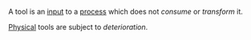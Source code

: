 A tool is an [input](https://github.com/gcassel/Modular-Organization-Terminology/blob/master/terms/input.md) to a [process](https://github.com/gcassel/Modular-Organization-Terminology/blob/master/terms/process.md) which does not *consume* or *transform* it.

[Physical](https://github.com/gcassel/Modular-Organization-Terminology/blob/master/terms/physical.md) tools are subject to *deterioration*.
